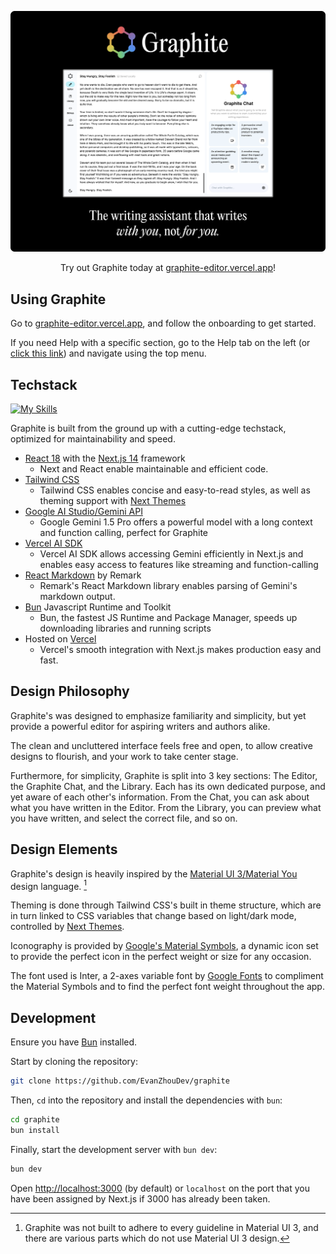 ![Graphite Banner](./assets/graphite-banner.png)

<p align='center'>
Try out Graphite today at <a href="https://graphite-editor.vercel.app">graphite-editor.vercel.app</a>!
</p>

## Using Graphite

Go to [graphite-editor.vercel.app](https://graphite-editor.vercel.app), and follow the onboarding to get started.

If you need Help with a specific section, go to the Help tab on the left (or [click this link](https://graphite-editor.vercel.app/help)) and navigate using the top menu.

## Techstack

[![My Skills](https://skillicons.dev/icons?i=react,nextjs,tailwind,bun,vercel)](https://skillicons.dev)

Graphite is built from the ground up with a cutting-edge techstack, optimized for maintainability and speed.

- [React 18](https://react.dev/) with the [Next.js 14](https://nextjs.org/) framework
  - Next and React enable maintainable and efficient code.
- [Tailwind CSS](https://tailwindcss.com/)
  - Tailwind CSS enables concise and easy-to-read styles, as well as theming support with [Next Themes](https://www.npmjs.com/package/next-themes)
- [Google AI Studio/Gemini API](https://aistudio.google.com/app/prompts/new_chat)
  - Google Gemini 1.5 Pro offers a powerful model with a long context and function calling, perfect for Graphite
- [Vercel AI SDK](https://sdk.vercel.ai/docs/introduction)
  - Vercel AI SDK allows accessing Gemini efficiently in Next.js and enables easy access to features like streaming and function-calling
- [React Markdown](https://github.com/remarkjs/react-markdown) by Remark
  - Remark's React Markdown library enables parsing of Gemini's markdown output.
- [Bun](https://bun.sh/) Javascript Runtime and Toolkit
  - Bun, the fastest JS Runtime and Package Manager, speeds up downloading libraries and running scripts
- Hosted on [Vercel](https://vercel.com/home)
  - Vercel's smooth integration with Next.js makes production easy and fast.

## Design Philosophy

Graphite's was designed to emphasize familiarity and simplicity, but yet provide a powerful editor for aspiring writers and authors alike.

The clean and uncluttered interface feels free and open, to allow creative designs to flourish, and your work to take center stage.

Furthermore, for simplicity, Graphite is split into 3 key sections: The Editor, the Graphite Chat, and the Library. Each has its own dedicated purpose, and yet aware of each other's information. From the Chat, you can ask about what you have written in the Editor. From the Library, you can preview what you have written, and select the correct file, and so on.

## Design Elements

Graphite's design is heavily inspired by the [Material UI 3/Material You](https://m3.material.io/) design language. [^1^]

Theming is done through Tailwind CSS's built in theme structure, which are in turn linked to CSS variables that change based on light/dark mode, controlled by [Next Themes](https://www.npmjs.com/package/next-themes).

Iconography is provided by [Google's Material Symbols](https://fonts.google.com/icons), a dynamic icon set to provide the perfect icon in the perfect weight or size for any occasion.

The font used is Inter, a 2-axes variable font by [Google Fonts](https://fonts.google.com/specimen/Inter) to compliment the Material Symbols and to find the perfect font weight throughout the app.

[^1^]: Graphite was not built to adhere to every guideline in Material UI 3, and there are various parts which do not use Material UI 3 design.

## Development

Ensure you have [Bun](https://bun.sh/) installed.

Start by cloning the repository:

```bash
git clone https://github.com/EvanZhouDev/graphite
```

Then, `cd` into the repository and install the dependencies with `bun`:

```bash
cd graphite
bun install
```

Finally, start the development server with `bun dev`:

```bash
bun dev
```

Open [http://localhost:3000](http://localhost:3000) (by default) or `localhost` on the port that you have been assigned by Next.js if 3000 has already been taken.
